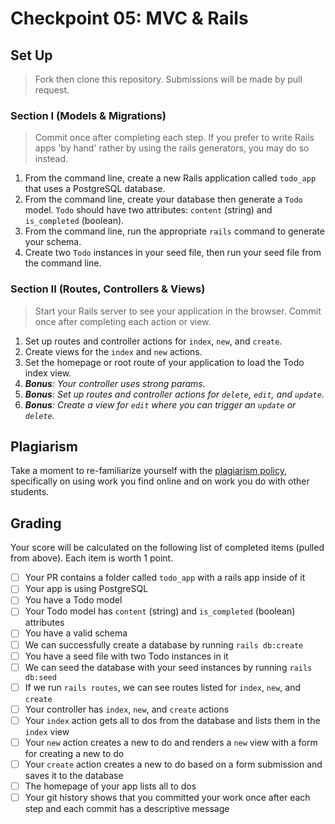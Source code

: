 # Checkpoint 05: MVC & Rails

## Set Up

> Fork then clone this repository. Submissions will be made by pull request.

### Section I (Models & Migrations)

> Commit once after completing each step. If you prefer to write Rails apps 'by hand' rather by using the rails generators, you may do so instead.

1. From the command line, create a new Rails application called `todo_app` that uses a PostgreSQL database.
2. From the command line, create your database then generate a `Todo` model. `Todo` should have two attributes: `content` (string) and `is_completed` (boolean).
3. From the command line, run the appropriate `rails` command to generate your schema.
4. Create two `Todo` instances in your seed file, then run your seed file from the command line.

### Section II (Routes, Controllers & Views)

> Start your Rails server to see your application in the browser. Commit once after completing each action or view.

1. Set up routes and controller actions for `index`, `new`, and `create`.
2. Create views for the `index` and `new` actions.
3. Set the homepage or root route of your application to load the Todo index view.
5. *__Bonus__: Your controller uses strong params.*
4. *__Bonus__: Set up routes and controller actions for `delete`, `edit`, and `update`.*
5. *__Bonus__: Create a view for `edit` where you can trigger an `update` or `delete`.*

## Plagiarism
Take a moment to re-familiarize yourself with the [plagiarism policy](https://git.generalassemb.ly/DC-WDI/Administrative/blob/master/plagiarism.md), specifically on using work you find online and on work you do with other students.

## Grading

Your score will be calculated on the following list of completed items (pulled from above). Each item is worth 1 point.
* [ ] Your PR contains a folder called `todo_app` with a rails app inside of it
* [ ] Your app is using PostgreSQL
* [ ] You have a Todo model
* [ ] Your Todo model has `content` (string) and `is_completed` (boolean) attributes
* [ ] You have a valid schema
* [ ] We can successfully create a database by running `rails db:create`
* [ ] You have a seed file with two Todo instances in it
* [ ] We can seed the database with your seed instances by running `rails db:seed`
* [ ] If we run `rails routes`, we can see routes listed for `index`, `new`, and `create`
* [ ] Your controller has `index`, `new`, and `create` actions
* [ ] Your `index` action gets all to dos from the database and lists them in the `index` view
* [ ] Your `new` action creates a new to do and renders a `new` view with a form for creating a new to do
* [ ] Your `create` action creates a new to do based on a form submission and saves it to the database
* [ ] The homepage of your app lists all to dos
* [ ] Your git history shows that you committed your work once after each step and each commit has a descriptive message
